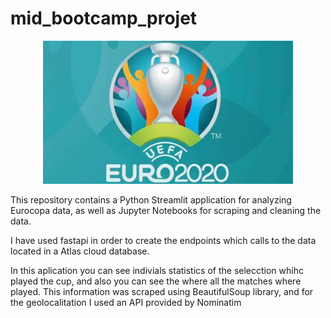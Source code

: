 # mid_bootcamp_projet

<p align="center">
  <img width="400" src="/img/OIP.jpg" alt="mid_bootcamp_project">
</p>
This repository contains a Python Streamlit application for analyzing Eurocopa data, as well as Jupyter Notebooks for scraping and cleaning the data.

I have used fastapi in order to create the endpoints which calls to the data located in a Atlas cloud database.

In this aplication you can see indivials statistics of the selecction whihc played the cup, and also you can see the where all the matches where played. This information  was scraped using  BeautifulSoup library, and for the geolocalitation I used an API provided by Nominatim
